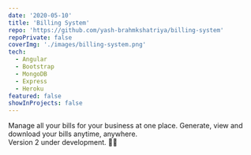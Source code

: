 ```yaml
---
date: '2020-05-10'
title: 'Billing System'
repo: 'https://github.com/yash-brahmkshatriya/billing-system'
repoPrivate: false
coverImg: './images/billing-system.png'
tech:
  - Angular
  - Bootstrap
  - MongoDB
  - Express
  - Heroku
featured: false
showInProjects: false
---
```


Manage all your bills for your business at one place. Generate, view and download your bills anytime, anywhere.\
Version 2 under development. 👩‍💻
